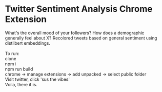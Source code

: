 # Twitter Sentiment Analysis Chrome Extension

What's the overall mood of your followers? How does a demographic generally feel about X? Recolored tweets based on general sentiment using distilbert embeddings. <br />
 <br />
To run: <br />
clone <br />
npm i <br />
npm run build <br />
chrome -> manage extensions -> add unpacked -> select public folder <br />
Visit twitter, click 'sus the vibes' <br />
Voila, there it is.
